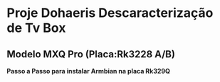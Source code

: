 
# Proje  Dohaeris Descaracterização de Tv Box
## Modelo MXQ Pro (Placa:Rk3228 A/B)
**Passo a Passo para instalar Armbian na placa Rk329Q**
